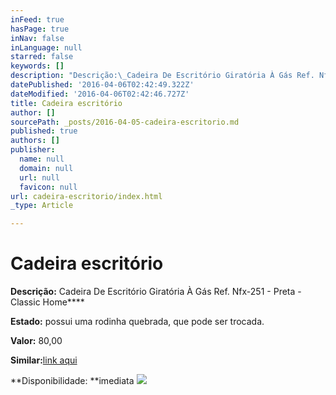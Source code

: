 ```yaml
---
inFeed: true
hasPage: true
inNav: false
inLanguage: null
starred: false
keywords: []
description: "Descrição:\_Cadeira De Escritório Giratória À Gás Ref. Nfx-251 - Preta - Classic Home"
datePublished: '2016-04-06T02:42:49.322Z'
dateModified: '2016-04-06T02:42:46.727Z'
title: Cadeira escritório
author: []
sourcePath: _posts/2016-04-05-cadeira-escritorio.md
published: true
authors: []
publisher:
  name: null
  domain: null
  url: null
  favicon: null
url: cadeira-escritorio/index.html
_type: Article

---
```

# Cadeira escritório

**Descrição:** Cadeira De Escritório Giratória À Gás Ref. Nfx-251 - Preta - Classic Home****

**Estado:** possui uma rodinha quebrada, que pode ser trocada.

**Valor:** 80,00

**Similar:**[link aqui][0]

**Disponibilidade: **imediata
![](https://the-grid-user-content.s3-us-west-2.amazonaws.com/3547a222-b981-42e0-b9c8-0f3339389e77.jpg)

[0]: http://www.americanas.com.br/produto/6834189/cadeira-executiva-nfx-251-preta-classic-home
